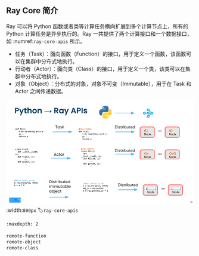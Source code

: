 Ray Core 简介
------------

Ray 可以将 Python 函数或者类等计算任务横向扩展到多个计算节点上，所有的 Python 计算任务是异步执行的。Ray 一共提供了两个计算接口和一个数据接口，如 :numref:`ray-core-apis` 所示。

* 任务（Task）：面向函数（Function）的接口，用于定义一个函数，该函数可以在集群中分布式地执行。
* 行动者（Actor）：面向类（Class）的接口，用于定义一个类，该类可以在集群中分布式地执行。
* 对象（Object）：分布式的对象，对象不可变（Immutable），用于在 Task 和 Actor 之间传递数据。

![Ray Core 核心API](../img/ch-ray-core/ray-apis.png)
:width:`800px`
:label:`ray-core-apis`

```toc
:maxdepth: 2

remote-function
remote-object
remote-class
```